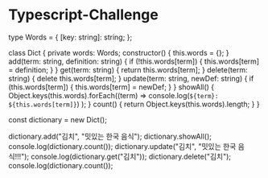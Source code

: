# Typescript-Challenge
type Words = {
  [key: string]: string;
};

class Dict {
  private words: Words;
  constructor() {
    this.words = {};
  }
  add(term: string, definition: string) {
    if (!this.words[term]) {
      this.words[term] = definition;
    }
  }
  get(term: string) {
    return this.words[term];
  }
  delete(term: string) {
    delete this.words[term];
  }
  update(term: string, newDef: string) {
    if (this.words[term]) {
      this.words[term] = newDef;
    }
  }
  showAll() {
    Object.keys(this.words).forEach((term) =>
      console.log(`${term}: ${this.words[term]}`)
    );
  }
  count() {
    return Object.keys(this.words).length;
  }
}

const dictionary = new Dict();

dictionary.add("김치", "밋있는 한국 음식");
dictionary.showAll();
console.log(dictionary.count());
dictionary.update("김치", "밋있는 한국 음식!!!");
console.log(dictionary.get("김치"));
dictionary.delete("김치");
console.log(dictionary.count());
